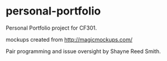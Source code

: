 # personal-portfolio
Personal Portfolio project for CF301.

mockups created from http://magicmockups.com/

Pair programming and issue oversight by Shayne Reed Smith. 

